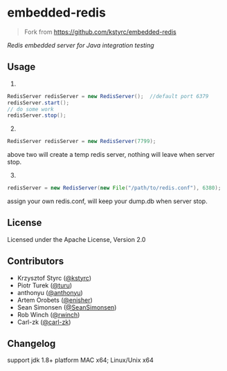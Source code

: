 # embedded-redis
> Fork from https://github.com/kstyrc/embedded-redis

*Redis embedded server for Java integration testing*

## Usage
1. 
```java
RedisServer redisServer = new RedisServer();  //default port 6379
redisServer.start();
// do some work
redisServer.stop();
```

2. 
```java
RedisServer redisServer = new RedisServer(7799);
```
above two will create a temp redis server, nothing will leave when server stop.

3. 
```java
redisServer = new RedisServer(new File("/path/to/redis.conf"), 6380);
```
assign your own redis.conf, will keep your dump.db when server stop. 


## License
Licensed under the Apache License, Version 2.0


## Contributors
 * Krzysztof Styrc ([@kstyrc](http://github.com/kstyrc))
 * Piotr Turek ([@turu](http://github.com/turu))
 * anthonyu ([@anthonyu](http://github.com/anthonyu))
 * Artem Orobets ([@enisher](http://github.com/enisher))
 * Sean Simonsen ([@SeanSimonsen](http://github.com/SeanSimonsen))
 * Rob Winch ([@rwinch](http://github.com/rwinch))
 * Carl-zk ([@carl-zk](https://github.com/carl-zk/embedded-redis))

## Changelog
support jdk 1.8+
platform MAC x64; Linux/Unix x64 

